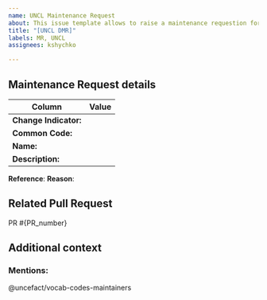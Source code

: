 ```yaml
---
name: UNCL Maintenance Request
about: This issue template allows to raise a maintenance requestion for UN Code List
title: "[UNCL DMR]"
labels: MR, UNCL
assignees: kshychko

---
```

## Maintenance Request details
<!-- Please describe the details of the maintenance request you are raising including the reason -->
| Column                       | Value                                                                                                        |
| -----------------------------|--------------------------------------------------------------------------------------------------------------|
| **Change Indicator:**                  |                                                                                                              |
| **Common Code:**             |                                                                                                              |
| **Name:**                    |                                                                                                              |
| **Description:**             |                                                                                                              |

**Reference**: 
**Reason**: 

## Related Pull Request
<!-- Add a reference to a corresponding Pull Request -->
PR #{PR_number}

## Additional context
<!-- Add any other context or screenshots about the feature request here -->

### Mentions:
<!--- Keep maintainers team mentioned and add more mentions if needed -->

@uncefact/vocab-codes-maintainers
